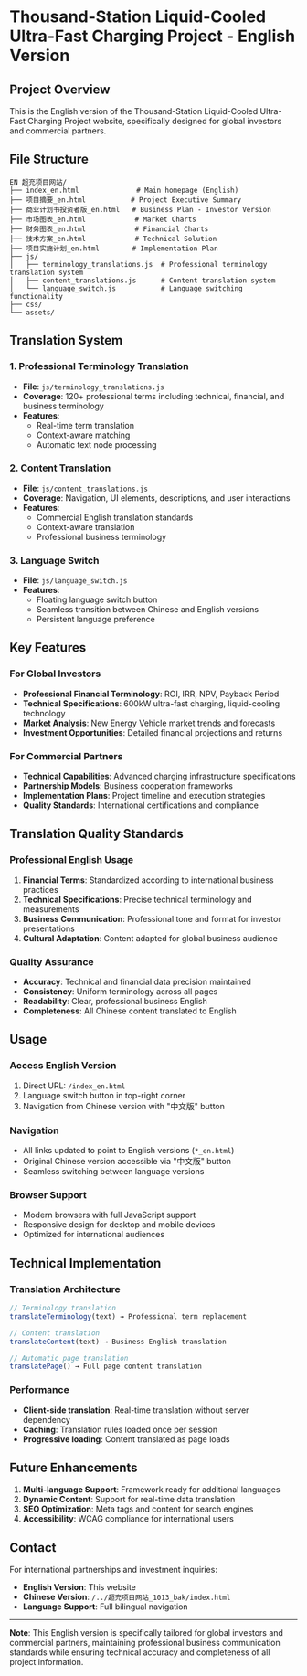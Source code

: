 # Thousand-Station Liquid-Cooled Ultra-Fast Charging Project - English Version

## Project Overview

This is the English version of the Thousand-Station Liquid-Cooled Ultra-Fast Charging Project website, specifically designed for global investors and commercial partners.

## File Structure

```
EN_超充项目网站/
├── index_en.html              # Main homepage (English)
├── 项目摘要_en.html           # Project Executive Summary
├── 商业计划书投资者版_en.html   # Business Plan - Investor Version
├── 市场图表_en.html            # Market Charts
├── 财务图表_en.html            # Financial Charts
├── 技术方案_en.html            # Technical Solution
├── 项目实施计划_en.html        # Implementation Plan
├── js/
│   ├── terminology_translations.js  # Professional terminology translation system
│   ├── content_translations.js      # Content translation system
│   └── language_switch.js           # Language switching functionality
├── css/
└── assets/
```

## Translation System

### 1. Professional Terminology Translation
- **File**: `js/terminology_translations.js`
- **Coverage**: 120+ professional terms including technical, financial, and business terminology
- **Features**:
  - Real-time term translation
  - Context-aware matching
  - Automatic text node processing

### 2. Content Translation
- **File**: `js/content_translations.js`
- **Coverage**: Navigation, UI elements, descriptions, and user interactions
- **Features**:
  - Commercial English translation standards
  - Context-aware translation
  - Professional business terminology

### 3. Language Switch
- **File**: `js/language_switch.js`
- **Features**:
  - Floating language switch button
  - Seamless transition between Chinese and English versions
  - Persistent language preference

## Key Features

### For Global Investors
- **Professional Financial Terminology**: ROI, IRR, NPV, Payback Period
- **Technical Specifications**: 600kW ultra-fast charging, liquid-cooling technology
- **Market Analysis**: New Energy Vehicle market trends and forecasts
- **Investment Opportunities**: Detailed financial projections and returns

### For Commercial Partners
- **Technical Capabilities**: Advanced charging infrastructure specifications
- **Partnership Models**: Business cooperation frameworks
- **Implementation Plans**: Project timeline and execution strategies
- **Quality Standards**: International certifications and compliance

## Translation Quality Standards

### Professional English Usage
1. **Financial Terms**: Standardized according to international business practices
2. **Technical Specifications**: Precise technical terminology and measurements
3. **Business Communication**: Professional tone and format for investor presentations
4. **Cultural Adaptation**: Content adapted for global business audience

### Quality Assurance
- **Accuracy**: Technical and financial data precision maintained
- **Consistency**: Uniform terminology across all pages
- **Readability**: Clear, professional business English
- **Completeness**: All Chinese content translated to English

## Usage

### Access English Version
1. Direct URL: `/index_en.html`
2. Language switch button in top-right corner
3. Navigation from Chinese version with "中文版" button

### Navigation
- All links updated to point to English versions (`*_en.html`)
- Original Chinese version accessible via "中文版" button
- Seamless switching between language versions

### Browser Support
- Modern browsers with full JavaScript support
- Responsive design for desktop and mobile devices
- Optimized for international audiences

## Technical Implementation

### Translation Architecture
```javascript
// Terminology translation
translateTerminology(text) → Professional term replacement

// Content translation
translateContent(text) → Business English translation

// Automatic page translation
translatePage() → Full page content translation
```

### Performance
- **Client-side translation**: Real-time translation without server dependency
- **Caching**: Translation rules loaded once per session
- **Progressive loading**: Content translated as page loads

## Future Enhancements

1. **Multi-language Support**: Framework ready for additional languages
2. **Dynamic Content**: Support for real-time data translation
3. **SEO Optimization**: Meta tags and content for search engines
4. **Accessibility**: WCAG compliance for international users

## Contact

For international partnerships and investment inquiries:
- **English Version**: This website
- **Chinese Version**: `/../超充项目网站_1013_bak/index.html`
- **Language Support**: Full bilingual navigation

---

**Note**: This English version is specifically tailored for global investors and commercial partners, maintaining professional business communication standards while ensuring technical accuracy and completeness of all project information.